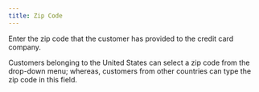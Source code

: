 ```yaml
---
title: Zip Code
---
```



Enter the zip code that the customer has provided to the credit card  company.


Customers belonging to the United States can select a zip code from  the drop-down menu; whereas, customers from other countries can type the  zip code in this field.
